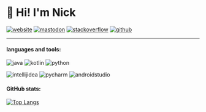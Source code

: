 # :wave: Hi! I'm Nick

[![website](https://img.shields.io/badge/nickkoepr.nl-01c5c4?style=for-the-badge&logoColor=white)](https://nickkoepr.nl/)
[![mastodon](https://img.shields.io/badge/@NickKoepr-6364FF?style=for-the-badge&logo=Mastodon&logoColor=white)](https://mastodon.social/@NickKoepr)
[![stackoverflow](https://img.shields.io/badge/NickKoepr-C6651F?style=for-the-badge&logo=stackoverflow&logoColor=white)](https://stackoverflow.com/users/17799115/nickkoepr)
[![github](https://img.shields.io/badge/NickKoepr-383838?style=for-the-badge&logo=github&logoColor=white)](https://github.com/NickKoepr)

<hr>

#### languages and tools:

![java](https://img.shields.io/badge/java-2679af?style=for-the-badge&logo=java&logoColor=white)
![kotlin](https://img.shields.io/badge/Kotlin-e47062?style=for-the-badge&logo=kotlin&logoColor=white)
![python](https://img.shields.io/badge/python-3975A5?style=for-the-badge&logo=python&logoColor=white)

![intellijidea](https://img.shields.io/badge/IntelliJ%20IDEA-ab47bc?style=for-the-badge&logo=IntelliJ%20IDEA&logoColor=white)
![pycharm](https://img.shields.io/badge/PyCharm-21D789?style=for-the-badge&logo=pycharm&logoColor=white)
![androidstudio](https://img.shields.io/badge/Android%20Studio-03ad14?style=for-the-badge&logo=androidstudio&logoColor=white)

#### GitHub stats:

[![Top Langs](https://github-readme-stats.vercel.app/api/top-langs/?username=nickkoepr&layout=compact&theme=nord&hide_border=true)](https://github.com/NickKoepr?tab=repositories)

